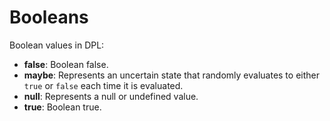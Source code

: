 # Booleans

Boolean values in DPL:

- **false**: Boolean false.
- **maybe**: Represents an uncertain state that randomly evaluates to either `true` or `false` each time it is evaluated.
- **null**: Represents a null or undefined value.
- **true**: Boolean true.
